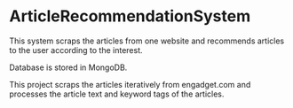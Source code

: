 # ArticleRecommendationSystem
This system scraps the articles from one website and recommends articles to the user according to the interest.

Database is stored in MongoDB.

This project scraps the articles iteratively from engadget.com and processes the article text and keyword tags of the articles.


